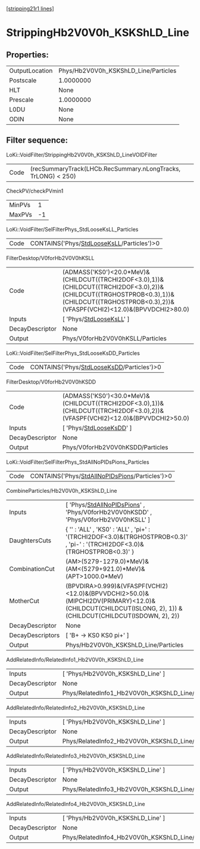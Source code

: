[[stripping21r1 lines]](./stripping21r1-index)

# StrippingHb2V0V0h_KSKShLD_Line

## Properties:

|                |                                      |
|----------------|--------------------------------------|
| OutputLocation | Phys/Hb2V0V0h_KSKShLD_Line/Particles |
| Postscale      | 1.0000000                            |
| HLT            | None                                 |
| Prescale       | 1.0000000                            |
| L0DU           | None                                 |
| ODIN           | None                                 |

## Filter sequence:

LoKi::VoidFilter/StrippingHb2V0V0h_KSKShLD_LineVOIDFilter

|      |                                                               |
|------|---------------------------------------------------------------|
| Code | (recSummaryTrack(LHCb.RecSummary.nLongTracks, TrLONG) \< 250) |

CheckPV/checkPVmin1

|        |     |
|--------|-----|
| MinPVs | 1   |
| MaxPVs | -1  |

LoKi::VoidFilter/SelFilterPhys_StdLooseKsLL_Particles

|      |                                                                                            |
|------|--------------------------------------------------------------------------------------------|
| Code | CONTAINS('Phys/[StdLooseKsLL](./stripping21r1-commonparticles-stdlooseksll)/Particles')\>0 |

FilterDesktop/V0forHb2V0V0hKSLL

|                 |                                                                                                                                                                                                    |
|-----------------|----------------------------------------------------------------------------------------------------------------------------------------------------------------------------------------------------|
| Code            | (ADMASS('KS0')\<20.0\*MeV)&(CHILDCUT((TRCHI2DOF\<3.0),1))&(CHILDCUT((TRCHI2DOF\<3.0),2))&(CHILDCUT((TRGHOSTPROB\<0.3),1))&(CHILDCUT((TRGHOSTPROB\<0.3),2))&(VFASPF(VCHI2)\<12.0)&(BPVVDCHI2\>80.0) |
| Inputs          | [ 'Phys/[StdLooseKsLL](./stripping21r1-commonparticles-stdlooseksll)' ]                                                                                                                          |
| DecayDescriptor | None                                                                                                                                                                                               |
| Output          | Phys/V0forHb2V0V0hKSLL/Particles                                                                                                                                                                   |

LoKi::VoidFilter/SelFilterPhys_StdLooseKsDD_Particles

|      |                                                                                            |
|------|--------------------------------------------------------------------------------------------|
| Code | CONTAINS('Phys/[StdLooseKsDD](./stripping21r1-commonparticles-stdlooseksdd)/Particles')\>0 |

FilterDesktop/V0forHb2V0V0hKSDD

|                 |                                                                                                                                  |
|-----------------|----------------------------------------------------------------------------------------------------------------------------------|
| Code            | (ADMASS('KS0')\<30.0\*MeV)&(CHILDCUT((TRCHI2DOF\<3.0),1))&(CHILDCUT((TRCHI2DOF\<3.0),2))&(VFASPF(VCHI2)\<12.0)&(BPVVDCHI2\>50.0) |
| Inputs          | [ 'Phys/[StdLooseKsDD](./stripping21r1-commonparticles-stdlooseksdd)' ]                                                        |
| DecayDescriptor | None                                                                                                                             |
| Output          | Phys/V0forHb2V0V0hKSDD/Particles                                                                                                 |

LoKi::VoidFilter/SelFilterPhys_StdAllNoPIDsPions_Particles

|      |                                                                                                      |
|------|------------------------------------------------------------------------------------------------------|
| Code | CONTAINS('Phys/[StdAllNoPIDsPions](./stripping21r1-commonparticles-stdallnopidspions)/Particles')\>0 |

CombineParticles/Hb2V0V0h_KSKShLD_Line

|                  |                                                                                                                                                              |
|------------------|--------------------------------------------------------------------------------------------------------------------------------------------------------------|
| Inputs           | [ 'Phys/[StdAllNoPIDsPions](./stripping21r1-commonparticles-stdallnopidspions)' , 'Phys/V0forHb2V0V0hKSDD' , 'Phys/V0forHb2V0V0hKSLL' ]                    |
| DaughtersCuts    | { '' : 'ALL' , 'KS0' : 'ALL' , 'pi+' : '(TRCHI2DOF\<3.0)&(TRGHOSTPROB\<0.3)' , 'pi-' : '(TRCHI2DOF\<3.0)&(TRGHOSTPROB\<0.3)' }                               |
| CombinationCut   | (AM\>(5279-1279.0)\*MeV)&(AM\<(5279+921.0)\*MeV)&(APT\>1000.0\*MeV)                                                                                          |
| MotherCut        | (BPVDIRA\>0.999)&(VFASPF(VCHI2)\<12.0)&(BPVVDCHI2\>50.0)&(MIPCHI2DV(PRIMARY)\<12.0)& (CHILDCUT(CHILDCUT(ISLONG, 2), 1)) & (CHILDCUT(CHILDCUT(ISDOWN, 2), 2)) |
| DecayDescriptor  | None                                                                                                                                                         |
| DecayDescriptors | [ 'B+ -\> KS0 KS0 pi+' ]                                                                                                                                   |
| Output           | Phys/Hb2V0V0h_KSKShLD_Line/Particles                                                                                                                         |

AddRelatedInfo/RelatedInfo1_Hb2V0V0h_KSKShLD_Line

|                 |                                                   |
|-----------------|---------------------------------------------------|
| Inputs          | [ 'Phys/Hb2V0V0h_KSKShLD_Line' ]                |
| DecayDescriptor | None                                              |
| Output          | Phys/RelatedInfo1_Hb2V0V0h_KSKShLD_Line/Particles |

AddRelatedInfo/RelatedInfo2_Hb2V0V0h_KSKShLD_Line

|                 |                                                   |
|-----------------|---------------------------------------------------|
| Inputs          | [ 'Phys/Hb2V0V0h_KSKShLD_Line' ]                |
| DecayDescriptor | None                                              |
| Output          | Phys/RelatedInfo2_Hb2V0V0h_KSKShLD_Line/Particles |

AddRelatedInfo/RelatedInfo3_Hb2V0V0h_KSKShLD_Line

|                 |                                                   |
|-----------------|---------------------------------------------------|
| Inputs          | [ 'Phys/Hb2V0V0h_KSKShLD_Line' ]                |
| DecayDescriptor | None                                              |
| Output          | Phys/RelatedInfo3_Hb2V0V0h_KSKShLD_Line/Particles |

AddRelatedInfo/RelatedInfo4_Hb2V0V0h_KSKShLD_Line

|                 |                                                   |
|-----------------|---------------------------------------------------|
| Inputs          | [ 'Phys/Hb2V0V0h_KSKShLD_Line' ]                |
| DecayDescriptor | None                                              |
| Output          | Phys/RelatedInfo4_Hb2V0V0h_KSKShLD_Line/Particles |
